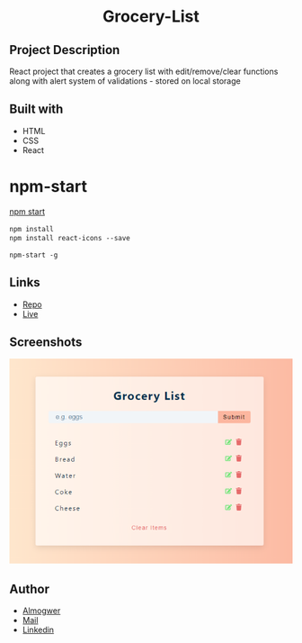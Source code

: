 <h1 align="center">Grocery-List</h1>

## Project Description

React project that creates a grocery list with edit/remove/clear functions along with alert system of validations - stored on local storage

## Built with

- HTML
- CSS
- React

# npm-start

[npm start](https://docs.npmjs.com/cli/v7/commands/npm-start)

```
npm install
npm install react-icons --save
```

```
npm-start -g

```

## Links

- [Repo](https://github.com/AlmogWer/grocery-list "Grocery-List Repo")
- [Live](https://almogwer-grocery-list.netlify.app/ "Live View")

## Screenshots

![](img/Capture.PNG "Home Page")

## Author

- [Almogwer](https://github.com/almogwer)
- [Mail](mailto:Almogish@gmail.com?Subject=Hi% "Hi!")
- [Linkedin](https://www.linkedin.com/in/almogwertzberger/)

